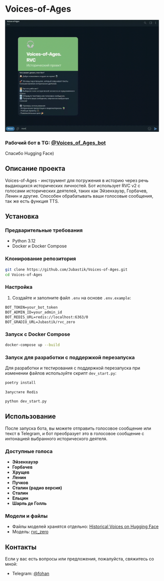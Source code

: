 # Voices-of-Ages

![Demo GIF](https://github.com/Jubastik/Voices-of-Ages/blob/main/docs/Voices-of-Ages.gif)

### Рабочий бот в TG: [@Voices_of_Ages_bot](https://t.me/VoicesOfAges_bot)

Спасибо Hugging Face) 
## Описание проекта

Voices-of-Ages - инструмент для погружения в историю через речь выдающихся исторических личностей. Бот использует RVC v2 с голосами исторических деятелей, таких как Эйзенхауэр, Горбачев, Ленин и другие. Способен обрабатывать ваши голосовые сообщения, так же есть функция TTS.

## Установка

### Предварительные требования

- Python 3.12
- Docker и Docker Compose

### Клонирование репозитория

```bash
git clone https://github.com/Jubastik/Voices-of-Ages.git
cd Voices-of-Ages
```

### Настройка

1. Создайте и заполните файл `.env` на основе `.env.example`:

```dotenv
BOT_TOKEN=your_bot_token
BOT_ADMIN_ID=your_admin_id
BOT_REDIS_URL=redis://localhost:6363/0
BOT_GRADIO_URL=Jubastik/rvc_zero
```

### Запуск с Docker Compose

```bash
docker-compose up --build
```

### Запуск для разработки с поддержкой перезапуска

Для разработки и тестирования с поддержкой перезапуска при изменении файлов используйте скрипт `dev_start.py`:

```bash
poetry install
```

```
Запустите Redis
```

```bash
python dev_start.py
```

## Использование

После запуска бота, вы можете отправить голосовое сообщение или текст в Telegram, и бот преобразует это в голосовое
сообщение с интонацией выбранного исторического деятеля.

### Доступные голоса

- **Эйзенхауэр**
- **Горбачев**
- **Хрущев**
- **Ленин**
- **Пучков**
- **Сталин (радио версия)**
- **Сталин**
- **Ельцин**
- **Шарль де Голль**

### Модели и файлы

- Файлы моделей хранятся
  отдельно: [Historical Voices on Hugging Face](https://huggingface.co/Jubastik/Historical_voices)
- Модель: [rvc_zero](https://huggingface.co/spaces/Jubastik/rvc_zero)

## Контакты

Если у вас есть вопросы или предложения, пожалуйста, свяжитесь со мной:

- Telegram: [@fohan](https://t.me/fohan)
